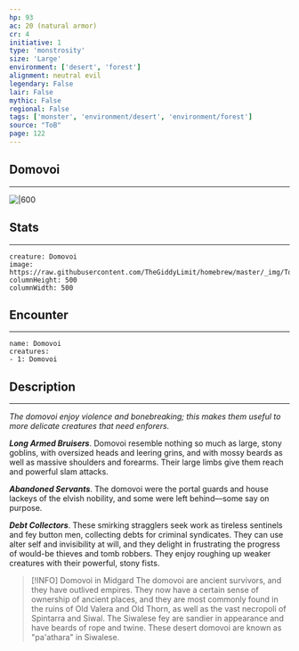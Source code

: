 ```yaml
---
hp: 93
ac: 20 (natural armor)
cr: 4
initiative: 1
type: 'monstrosity'    
size: 'Large'
environment: ['desert', 'forest']
alignment: neutral evil
legendary: False
lair: False
mythic: False
regional: False
tags: ['monster', 'environment/desert', 'environment/forest']
source: "ToB"
page: 122
---
```


## Domovoi
---

![|600](https://raw.githubusercontent.com/TheGiddyLimit/homebrew/master/_img/ToB/Domovoi.webp)

## Stats
---

```statblock
creature: Domovoi
image: https://raw.githubusercontent.com/TheGiddyLimit/homebrew/master/_img/ToB/token/Domovoi.png
columnHeight: 500
columnWidth: 500
```

## Encounter
---

```encounter-table
name: Domovoi
creatures:
- 1: Domovoi
```

## Description
---
_The domovoi enjoy violence and bonebreaking; this makes them useful to more delicate creatures that need enforers._

**_Long Armed Bruisers_**. Domovoi resemble nothing so much as large, stony goblins, with oversized heads and leering grins, and with mossy beards as well as massive shoulders and forearms. Their large limbs give them reach and powerful slam attacks.

**_Abandoned Servants_**. The domovoi were the portal guards and house lackeys of the elvish nobility, and some were left behind—some say on purpose.

**_Debt Collectors_**. These smirking stragglers seek work as tireless sentinels and fey button men, collecting debts for criminal syndicates. They can use alter self and invisibility at will, and they delight in frustrating the progress of would-be thieves and tomb robbers. They enjoy roughing up weaker creatures with their powerful, stony fists.

> [!INFO] Domovoi in Midgard
>The domovoi are ancient survivors, and they have outlived empires. They now have a certain sense of ownership of ancient places, and they are most commonly found in the ruins of Old Valera and Old Thorn, as well as the vast necropoli of Spintarra and Siwal. The Siwalese fey are sandier in appearance and have beards of rope and twine. These desert domovoi are known as "pa'athara" in Siwalese.






